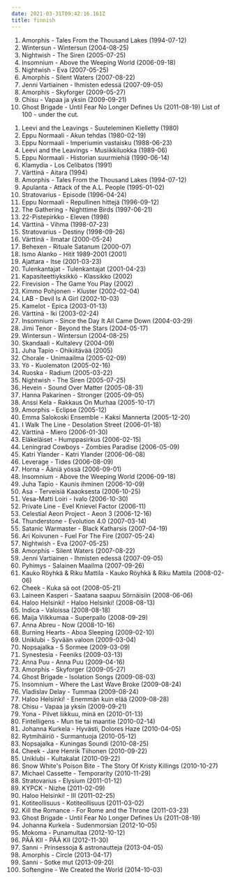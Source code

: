 ```yaml
---
date: 2021-03-31T09:42:16.161Z
title: finnish
---
```

1. Amorphis - Tales From the Thousand Lakes (1994-07-12)
2. Wintersun - Wintersun (2004-08-25)
3. Nightwish - The Siren (2005-07-25)
4. Insomnium - Above the Weeping World (2006-09-18)
5. Nightwish - Eva (2007-05-25)
6. Amorphis - Silent Waters (2007-08-22)
7. Jenni Vartiainen - Ihmisten edessä (2007-09-05)
8. Amorphis - Skyforger (2009-05-27)
9. Chisu - Vapaa ja yksin (2009-09-21)
10. Ghost Brigade - Until Fear No Longer Defines Us (2011-08-19)
List of 100 - under the cut.
<!-- more -->
1. Leevi and the Leavings - Suuteleminen Kielletty (1980)
2. Eppu Normaali - Akun tehdas (1980-02-19)
3. Eppu Normaali - Imperiumin vastaisku (1988-06-23)
4. Leevi and the Leavings - Musiikkiluokka (1989-06)
5. Eppu Normaali - Historian suurmiehiä (1990-06-14)
6. Klamydia - Los Celibatos (1991)
7. Värttinä - Aitara (1994)
8. Amorphis - Tales From the Thousand Lakes (1994-07-12)
9. Apulanta - Attack of the A.L. People (1995-01-02)
10. Stratovarius - Episode (1996-04-24)
11. Eppu Normaali - Repullinen hittejä (1996-09-12)
12. The Gathering - Nighttime Birds (1997-06-21)
13. 22-Pistepirkko - Eleven (1998)
14. Värttinä - Vihma (1998-07-23)
15. Stratovarius - Destiny (1998-09-26)
16. Värttinä - Ilmatar (2000-05-24)
17. Behexen - Rituale Satanum (2000-07)
18. Ismo Alanko - Hitit 1989-2001 (2001)
19. Ajattara - Itse (2001-03-23)
20. Tulenkantajat - Tulenkantajat (2001-04-23)
21. Kapasiteettiyksikkö - Klassikko (2002)
22. Firevision - The Game You Play (2002)
23. Kimmo Pohjonen - Kluster (2002-02-04)
24. LAB - Devil Is A Girl (2002-10-03)
25. Kamelot - Epica (2003-01-13)
26. Värttinä - Iki (2003-02-24)
27. Insomnium - Since the Day It All Came Down (2004-03-29)
28. Jimi Tenor - Beyond the Stars (2004-05-17)
29. Wintersun - Wintersun (2004-08-25)
30. Skandaali - Kultalevy (2004-09)
31. Juha Tapio - Ohikiitävää (2005)
32. Chorale - Unimaailma (2005-02-09)
33. Yö - Kuolematon (2005-02-16)
34. Ruoska - Radium (2005-03-22)
35. Nightwish - The Siren (2005-07-25)
36. Hevein - Sound Over Matter (2005-08-31)
37. Hanna Pakarinen - Stronger (2005-09-05)
38. Anssi Kela - Rakkaus On Murhaa (2005-10-17)
39. Amorphis - Eclipse (2005-12)
40. Emma Salokoski Ensemble - Kaksi Mannerta (2005-12-20)
41. I Walk The Line - Desolation Street (2006-01-18)
42. Värttinä - Miero (2006-01-30)
43. Eläkeläiset - Humppasirkus (2006-02-15)
44. Leningrad Cowboys - Zombies Paradise (2006-05-09)
45. Katri Ylander - Katri Ylander (2006-06-08)
46. Leverage - Tides (2006-08-09)
47. Horna - Ääniä yössä (2006-09-01)
48. Insomnium - Above the Weeping World (2006-09-18)
49. Juha Tapio - Kaunis ihminen (2006-10-09)
50. Asa - Terveisiä Kaaoksesta (2006-10-25)
51. Vesa-Matti Loiri - Ivalo (2006-10-30)
52. Private Line - Evel Knievel Factor (2006-11)
53. Celestial Aeon Project - Aeon 3 (2006-12-16)
54. Thunderstone - Evolution 4.0 (2007-03-14)
55. Satanic Warmaster - Black Katharsis (2007-04-19)
56. Ari Koivunen - Fuel For The Fire (2007-05-24)
57. Nightwish - Eva (2007-05-25)
58. Amorphis - Silent Waters (2007-08-22)
59. Jenni Vartiainen - Ihmisten edessä (2007-09-05)
60. Pyhimys - Salainen Maailma (2007-09-26)
61. Kauko Röyhkä & Riku Mattila - Kauko Röyhkä & Riku Mattila (2008-02-06)
62. Cheek - Kuka sä oot (2008-05-21)
63. Laineen Kasperi - Saatana saapuu Sörnäisiin (2008-06-06)
64. Haloo Helsinki! - Haloo Helsinki! (2008-08-13)
65. Indica - Valoissa (2008-08-18)
66. Maija Vilkkumaa - Superpallo (2008-09-29)
67. Anna Abreu - Now (2008-10-16)
68. Burning Hearts - Aboa Sleeping (2009-02-10)
69. Uniklubi - Syvään valoon (2009-03-04)
70. Nopsajalka - 5 Sormee (2009-03-09)
71. Synestesia - Feeniks (2009-03-13)
72. Anna Puu - Anna Puu (2009-04-16)
73. Amorphis - Skyforger (2009-05-27)
74. Ghost Brigade - Isolation Songs (2009-08-03)
75. Insomnium - Where the Last Wave Broke (2009-08-24)
76. Vladislav Delay - Tummaa (2009-08-24)
77. Haloo Helsinki! - Enemmän kuin elää (2009-08-28)
78. Chisu - Vapaa ja yksin (2009-09-21)
79. Yona - Pilvet liikkuu, minä en (2010-01-13)
80. Fintelligens - Mun tie tai maantie (2010-02-14)
81. Johanna Kurkela - Hyvästi, Dolores Haze (2010-04-05)
82. Rytmihäiriö - Surmantuoja (2010-05-12)
83. Nopsajalka - Kuningas Soundi (2010-08-25)
84. Cheek - Jare Henrik Tiihonen (2010-09-22)
85. Uniklubi - Kultakalat (2010-09-22)
86. Snow White's Poison Bite - The Story Of Kristy Killings (2010-10-27)
87. Michael Cassette - Temporarity (2010-11-29)
88. Stratovarius - Elysium (2011-01-12)
89. KYPCK - Nizhe (2011-02-09)
90. Haloo Helsinki! - III (2011-02-25)
91. Kotiteollisuus - Kotiteollisuus (2011-03-02)
92. Kill the Romance - For Rome and the Throne (2011-03-23)
93. Ghost Brigade - Until Fear No Longer Defines Us (2011-08-19)
94. Johanna Kurkela - Sudenmorsian (2012-10-05)
95. Mokoma - Punamultaa (2012-10-12)
96. PÄÄ KII - PÄÄ KII (2012-11-30)
97. Sanni - Prinsessoja & astronautteja (2013-04-05)
98. Amorphis - Circle (2013-04-17)
99. Sanni - Sotke mut (2013-09-20)
100. Softengine - We Created the World (2014-10-03)
